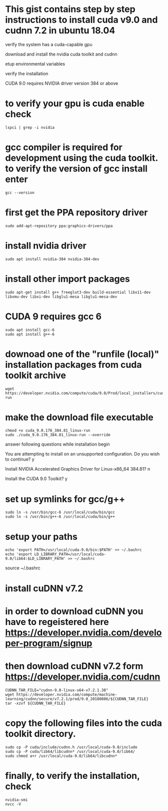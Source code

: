 # This gist contains step by step instructions to install cuda v9.0 and cudnn 7.2 in ubuntu 18.04

verify the system has a cuda-capable gpu

download and install the nvidia cuda toolkit and cudnn

etup environmental variables

verify the installation

CUDA 9.0 requires NVIDIA driver version 384 or above

# to verify your gpu is cuda enable check
```
lspci | grep -i nvidia
```
# gcc compiler is required for development using the cuda toolkit. to verify the version of gcc install enter
```
gcc --version
```
# first get the PPA repository driver
```
sudo add-apt-repository ppa:graphics-drivers/ppa
```
# install nvidia driver 
```
sudo apt install nvidia-384 nvidia-384-dev
```
# install other import packages
```
sudo apt-get install g++ freeglut3-dev build-essential libx11-dev libxmu-dev libxi-dev libglu1-mesa libglu1-mesa-dev
```
# CUDA 9 requires gcc 6
```
sudo apt install gcc-6
sudo apt install g++-6
```
# downoad one of the "runfile (local)" installation packages from cuda toolkit archive 
```
wget https://developer.nvidia.com/compute/cuda/9.0/Prod/local_installers/cuda_9.0.176_384.81_linux-run
```
# make the download file executable
```
chmod +x cuda_9.0.176_384.81_linux-run 
sudo ./cuda_9.0.176_384.81_linux-run --override
```
answer following questions while installation begin

You are attempting to install on an unsupported configuration. Do you wish to continue? y

Install NVIDIA Accelerated Graphics Driver for Linux-x86_64 384.81? n

Install the CUDA 9.0 Toolkit? y

# set up symlinks for gcc/g++
```
sudo ln -s /usr/bin/gcc-6 /usr/local/cuda/bin/gcc
sudo ln -s /usr/bin/g++-6 /usr/local/cuda/bin/g++
```
# setup your paths
```
echo 'export PATH=/usr/local/cuda-9.0/bin:$PATH' >> ~/.bashrc
echo 'export LD_LIBRARY_PATH=/usr/local/cuda-9.0/lib64:$LD_LIBRARY_PATH' >> ~/.bashrc
```
source ~/.bashrc
# install cuDNN v7.2
# in order to download cuDNN you have to regeistered here https://developer.nvidia.com/developer-program/signup
# then download cuDNN v7.2 form https://developer.nvidia.com/cudnn
```
CUDNN_TAR_FILE="cudnn-9.0-linux-x64-v7.2.1.38"
wget https://developer.nvidia.com/compute/machine-learning/cudnn/secure/v7.2.1/prod/9.0_20180806/${CUDNN_TAR_FILE}
tar -xzvf ${CUDNN_TAR_FILE}
```
# copy the following files into the cuda toolkit directory.
```
sudo cp -P cuda/include/cudnn.h /usr/local/cuda-9.0/include
sudo cp -P cuda/lib64/libcudnn* /usr/local/cuda-9.0/lib64/
sudo chmod a+r /usr/local/cuda-9.0/lib64/libcudnn*
```
# finally, to verify the installation, check
```
nvidia-smi
nvcc -V
```
